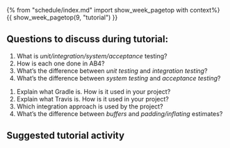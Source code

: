 {% from "schedule/index.md" import show_week_pagetop with context%}
{{ show_week_pagetop(9, "tutorial") }}

## Questions to discuss during tutorial:

<panel header="{{icon_Q }} Question set 1">
<question>

1. What is _unit/integration/system/acceptance_ testing?
1. How is each one done in AB4?
1. What’s the difference between _unit testing_ and _integration testing_?
1. What’s the difference between _system testing_ and _acceptance testing_?

</question>
</panel>


<panel header="{{icon_Q }} Question set 2">
<question>

1. Explain what Gradle is. How is it used in your project?
1. Explain what Travis is. How is it used in your project?
1. Which integration approach is used by the project?
1. What’s the difference between _buffers_ and _padding/inflating_ estimates?

</question>
</panel>

## Suggested tutorial activity

<include src="../../book/modeling/modelingStructures/classDiagramsBasic/q-essay-explainClassDiagram.md" />

<include src="../../book/uml/classDiagrams/combine/basic/q-essay-objectDiagramsForClassDiagram.md" />

<include src="../../book/modeling/modelingBehaviors/sequenceDiagramsIntermediate/q-drawPrintQuoteSd.md" />
 